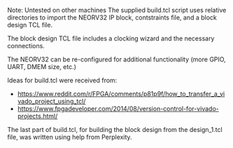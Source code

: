 Note: Untested on other machines
The supplied build.tcl script uses relative directories to import the NEORV32 IP block, contstraints file, and a block design TCL file.

The block design TCL file includes a clocking wizard and the necessary connections.

The NEORV32 can be re-configured for additional functionality (more GPIO, UART, DMEM size, etc.)

Ideas for build.tcl were received from:
- https://www.reddit.com/r/FPGA/comments/p81p9f/how_to_transfer_a_vivado_project_using_tcl/
- https://www.fpgadeveloper.com/2014/08/version-control-for-vivado-projects.html/

The last part of build.tcl, for building the block design from the design_1.tcl file, was written using help from Perplexity.
